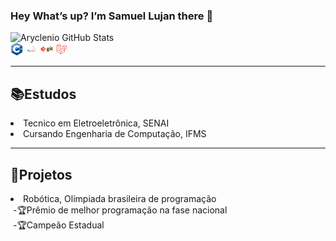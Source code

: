 ### Hey What’s up? I’m Samuel Lujan there 👋
![Aryclenio GitHub Stats](https://github-readme-stats.vercel.app/api?username=samuel-lujan&show_icons=true)<br>
<code><img height="20" src="https://raw.githubusercontent.com/github/explore/80688e429a7d4ef2fca1e82350fe8e3517d3494d/topics/cpp/cpp.png"></code>
<code><img height="20" src="https://raw.githubusercontent.com/github/explore/80688e429a7d4ef2fca1e82350fe8e3517d3494d/topics/mysql/mysql.png"></code>
<code><img height="20" src="https://raw.githubusercontent.com/github/explore/80688e429a7d4ef2fca1e82350fe8e3517d3494d/topics/git/git.png"></code>
<code><img height="20" src="https://raw.githubusercontent.com/github/explore/80688e429a7d4ef2fca1e82350fe8e3517d3494d/topics/laravel/laravel.png"></code>
<hr>
<h2>📚Estudos</h2>
  <li>Tecnico em Eletroeletrônica, SENAI</li>
  <li>Cursando Engenharia de Computação, IFMS</li>
<hr>
<h2>🧪Projetos</h2>
  <li>Robótica, Olímpiada brasileira de programação</li>
      &nbsp;-🏆Prêmio de melhor programação na fase nacional
      <br>&nbsp;-🏆Campeão Estadual
    
  
  
<!--
**samuel-lujan/samuel-lujan** is a ✨ _special_ ✨ repository because its `README.md` (this file) appears on your GitHub profile.

Here are some ideas to get you started:


- 🌱 I’m currently learning ...
- 👯 I’m looking to collaborate on ...
- 🤔 I’m looking for help with ...
- 💬 Ask me about ...
- 📫 How to reach me: ...
- 😄 Pronouns: ...
- ⚡ Fun fact: ...
-->

